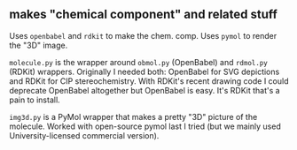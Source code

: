 ## makes "chemical component" and related stuff

Uses `openbabel` and `rdkit` to make the chem. comp. Uses `pymol` to render the "3D" image.

`molecule.py` is the wrapper around `obmol.py` (OpenBabel) and `rdmol.py` (RDKit) wrappers.
Originally I needed both: OpenBabel for SVG depictions and RDKit for CIP stereochemistry.
With RDKit's recent drawing code I could deprecate OpenBabel altogether but OpenBabel is
easy. It's RDKit that's a pain to install.

`img3d.py` is a PyMol wrapper that makes a pretty "3D" picture of the molecule. Worked with 
open-source pymol last I tried (but we mainly used University-licensed commercial version).

